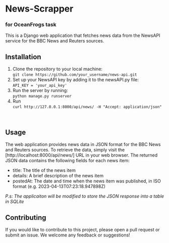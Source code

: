 # News-Scrapper

### for OceanFrogs task

This is a Django web application that fetches news data from the NewsAPI service for the BBC News and Reuters sources.
<br>

## Installation

1. Clone the repository to your local machine:<br>
   `git clone https://github.com/your_username/news-api.git`
2. Set up your NewsAPI key by adding it to the newsAPI.py file:<br>
   `API_KEY = 'your_api_key'`
3. Run the server by running:<br>
   `python manage.py runserver`
4. Run<br>
   `curl http://127.0.0.1:8000/api/news/ -H "Accept: application/json"`

<br>

## Usage

The web application provides news data in JSON format for the BBC News and Reuters sources. To retrieve the data, simply visit the [http://localhost:8000/api/news/] URL in your web browser.
The returned JSON data contains the following fields for each news item:

- title: The title of the news item
- details: A brief description of the news item
- postedAt: The date and time when the news item was published, in ISO format (e.g. 2023-04-13T07:23:18.947898Z)

_P.s: The applicaiton will be modified to store the JSON response into a table in SQLite_
<br>

## Contributing

If you would like to contribute to this project, please open a pull request or submit an issue. We welcome any feedback or suggestions!
